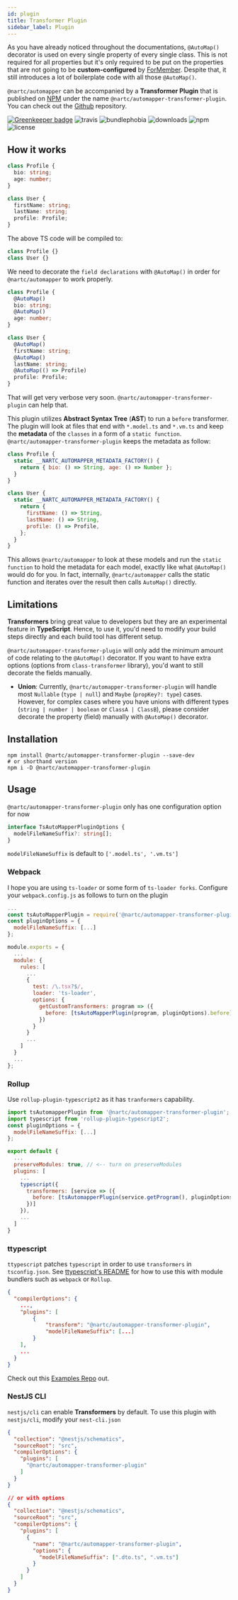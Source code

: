 ```yaml
---
id: plugin
title: Transformer Plugin
sidebar_label: Plugin
---
```


As you have already noticed throughout the documentations, `@AutoMap()` decorator is used on every single property of every single class. This is not required for all properties
but it's only required to be put on the properties that are not going to be **custom-configured** by [ForMember](./usages/mapping-configuration/for-member/basic.md). Despite that,
it still introduces a lot of boilerplate code with all those `@AutoMap()`.

`@nartc/automapper` can be accompanied by a **Transformer Plugin** that is published on [NPM](https://www.npmjs.com/package/@nartc/automapper-transformer-plugin) under the name `@nartc/automapper-transformer-plugin`.
You can check out the [Github](https://github.com/nartc/automapper-transformer-plugin) repository.

[![Greenkeeper badge](https://badges.greenkeeper.io/nartc/automapper-transformer-plugin.svg)](https://greenkeeper.io/)
![travis](https://badgen.net/travis/nartc/automapper-transformer-plugin)
![bundlephobia](https://badgen.net/bundlephobia/minzip/@nartc/automapper-transformer-plugin)
![downloads](https://badgen.net/npm/dt/@nartc/automapper-transformer-plugin)
![npm](https://badgen.net/npm/v/@nartc/automapper-transformer-plugin)
![license](https://badgen.net/github/license/nartc/automapper-transformer-plugin)

## How it works

```typescript
class Profile {
  bio: string;
  age: number;
}

class User {
  firstName: string;
  lastName: string;
  profile: Profile;
}
```

The above TS code will be compiled to:

```javascript
class Profile {}
class User {}
```

We need to decorate the `field declarations` with `@AutoMap()` in order for `@nartc/automapper` to work properly.

```typescript
class Profile {
  @AutoMap()
  bio: string;
  @AutoMap()
  age: number;
}

class User {
  @AutoMap()
  firstName: string;
  @AutoMap()
  lastName: string;
  @AutoMap(() => Profile)
  profile: Profile;
}
```

That will get very verbose very soon. `@nartc/automapper-transformer-plugin` can help that.

This plugin utilizes **Abstract Syntax Tree** (**AST**) to run a `before` transformer.
The plugin will look at files that end with `*.model.ts` and `*.vm.ts` and keep the **metadata** of the `classes` in a form of a `static function`.
`@nartc/automapper-transformer-plugin` keeps the metadata as follow:

```javascript
class Profile {
  static __NARTC_AUTOMAPPER_METADATA_FACTORY() {
    return { bio: () => String, age: () => Number };
  }
}

class User {
  static __NARTC_AUTOMAPPER_METADATA_FACTORY() {
    return {
      firstName: () => String,
      lastName: () => String,
      profile: () => Profile,
    };
  }
}
```

This allows `@nartc/automapper` to look at these models and run the `static function` to hold the metadata for each model, exactly like what `@AutoMap()` would do for you. In fact, internally, `@nartc/automapper` calls the static function and iterates over the result then calls `AutoMap()` directly.

## Limitations

**Transformers** bring great value to developers but they are an experimental feature in **TypeScript**. Hence, to use it, you'd need to modify your build steps directly and each build tool has different setup.

`@nartc/automapper-transformer-plugin` will only add the minimum amount of code relating to the `@AutoMap()` decorator. If you want to have extra options (options from `class-transformer` library), you'd want to still decorate the fields manually.

- **Union**: Currently, `@nartc/automapper-transformer-plugin` will handle most `Nullable` (`type | null`) and `Maybe` (`propKey?: type`) cases. However, for complex cases where you have unions with different types (`string | number | boolean` or `ClassA | ClassB`), please consider decorate the property (field) manually with `@AutoMap()` decorator.

## Installation

```shell script
npm install @nartc/automapper-transformer-plugin --save-dev
# or shorthand version
npm i -D @nartc/automapper-transformer-plugin
```

## Usage

`@nartc/automapper-transformer-plugin` only has one configuration option for now

```typescript
interface TsAutoMapperPluginOptions {
  modelFileNameSuffix?: string[];
}
```

`modelFileNameSuffix` is default to `['.model.ts', '.vm.ts']`

### Webpack

I hope you are using `ts-loader` or some form of `ts-loader forks`. Configure your `webpack.config.js` as follows to turn on the plugin

```javascript
...
const tsAutoMapperPlugin = require('@nartc/automapper-transformer-plugin');
const pluginOptions = {
  modelFileNameSuffix: [...]
};

module.exports = {
  ...
  module: {
    rules: [
      ...
      {
        test: /\.tsx?$/,
        loader: 'ts-loader',
        options: {
          getCustomTransformers: program => ({
            before: [tsAutoMapperPlugin(program, pluginOptions).before]
          })
        }
      }
      ...
    ]
  }
  ...
};
```

### Rollup

Use `rollup-plugin-typescript2` as it has `tranformers` capability.

```javascript
import tsAutomapperPlugin from '@nartc/automapper-transformer-plugin';
import typescript from 'rollup-plugin-typescript2';
const pluginOptions = {
  modelFileNameSuffix: [...]
};

export default {
  ...
  preserveModules: true, // <-- turn on preserveModules
  plugins: [
    ...
    typescript({
      transformers: [service => ({
        before: [tsAutomapperPlugin(service.getProgram(), pluginOptions).before]
      })]
    }),
    ...
  ]
}
```

### ttypescript

`ttypescript` patches `typescript` in order to use `transformers` in `tsconfig.json`. See [ttypescript's README](https://github.com/cevek/ttypescript) for how to use this with module bundlers such as `webpack` or `Rollup`.

```json
{
  "compilerOptions": {
    ...,
    "plugins": [
        {
            "transform": "@nartc/automapper-transformer-plugin",
            "modelFileNameSuffix": [...]
        }
    ],
    ...
  }
}
```

Check out this [Examples Repo](https://github.com/nartc/automapper-transformer-plugin-examples) out.

### NestJS CLI

`nestjs/cli` can enable **Transformers** by default. To use this plugin with `nestjs/cli`, modify your `nest-cli.json`

```json {5-7,16-23}
{
  "collection": "@nestjs/schematics",
  "sourceRoot": "src",
  "compilerOptions": {
    "plugins": [
      "@nartc/automapper-transformer-plugin"
    ]
  }
}

// or with options
{
  "collection": "@nestjs/schematics",
  "sourceRoot": "src",
  "compilerOptions": {
    "plugins": [
      {
        "name": "@nartc/automapper-transformer-plugin",
        "options": {
          "modelFileNameSuffix": [".dto.ts", ".vm.ts"]
        }
      }
    ]
  }
}

```
